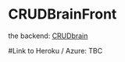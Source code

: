 # CRUDBrainFront

the backend: [CRUDbrain](https://github.com/Kotare/CRUDbrain)

#Link to Heroku / Azure:
 TBC

